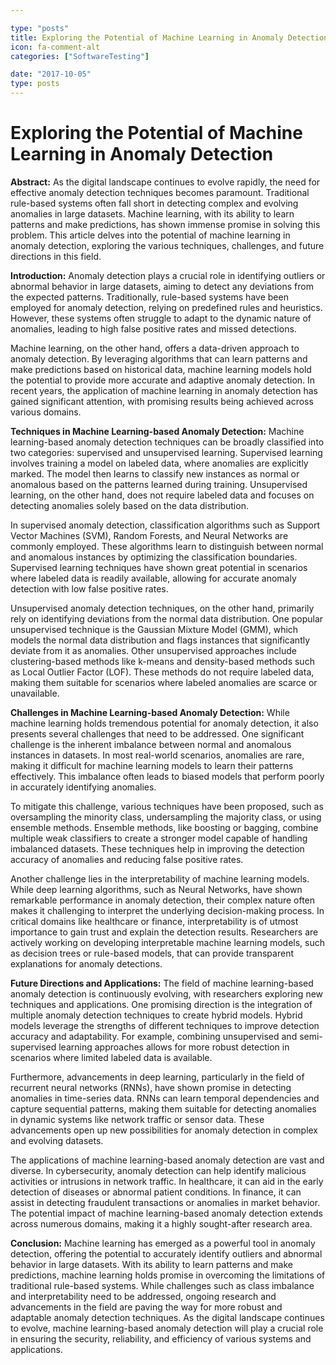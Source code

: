 ```yaml
---

type: "posts"
title: Exploring the Potential of Machine Learning in Anomaly Detection
icon: fa-comment-alt
categories: ["SoftwareTesting"]

date: "2017-10-05"
type: posts
---
```





# Exploring the Potential of Machine Learning in Anomaly Detection

**Abstract:**
As the digital landscape continues to evolve rapidly, the need for effective anomaly detection techniques becomes paramount. Traditional rule-based systems often fall short in detecting complex and evolving anomalies in large datasets. Machine learning, with its ability to learn patterns and make predictions, has shown immense promise in solving this problem. This article delves into the potential of machine learning in anomaly detection, exploring the various techniques, challenges, and future directions in this field.

**Introduction:**
Anomaly detection plays a crucial role in identifying outliers or abnormal behavior in large datasets, aiming to detect any deviations from the expected patterns. Traditionally, rule-based systems have been employed for anomaly detection, relying on predefined rules and heuristics. However, these systems often struggle to adapt to the dynamic nature of anomalies, leading to high false positive rates and missed detections.

Machine learning, on the other hand, offers a data-driven approach to anomaly detection. By leveraging algorithms that can learn patterns and make predictions based on historical data, machine learning models hold the potential to provide more accurate and adaptive anomaly detection. In recent years, the application of machine learning in anomaly detection has gained significant attention, with promising results being achieved across various domains.

**Techniques in Machine Learning-based Anomaly Detection:**
Machine learning-based anomaly detection techniques can be broadly classified into two categories: supervised and unsupervised learning. Supervised learning involves training a model on labeled data, where anomalies are explicitly marked. The model then learns to classify new instances as normal or anomalous based on the patterns learned during training. Unsupervised learning, on the other hand, does not require labeled data and focuses on detecting anomalies solely based on the data distribution.

In supervised anomaly detection, classification algorithms such as Support Vector Machines (SVM), Random Forests, and Neural Networks are commonly employed. These algorithms learn to distinguish between normal and anomalous instances by optimizing the classification boundaries. Supervised learning techniques have shown great potential in scenarios where labeled data is readily available, allowing for accurate anomaly detection with low false positive rates.

Unsupervised anomaly detection techniques, on the other hand, primarily rely on identifying deviations from the normal data distribution. One popular unsupervised technique is the Gaussian Mixture Model (GMM), which models the normal data distribution and flags instances that significantly deviate from it as anomalies. Other unsupervised approaches include clustering-based methods like k-means and density-based methods such as Local Outlier Factor (LOF). These methods do not require labeled data, making them suitable for scenarios where labeled anomalies are scarce or unavailable.

**Challenges in Machine Learning-based Anomaly Detection:**
While machine learning holds tremendous potential for anomaly detection, it also presents several challenges that need to be addressed. One significant challenge is the inherent imbalance between normal and anomalous instances in datasets. In most real-world scenarios, anomalies are rare, making it difficult for machine learning models to learn their patterns effectively. This imbalance often leads to biased models that perform poorly in accurately identifying anomalies.

To mitigate this challenge, various techniques have been proposed, such as oversampling the minority class, undersampling the majority class, or using ensemble methods. Ensemble methods, like boosting or bagging, combine multiple weak classifiers to create a stronger model capable of handling imbalanced datasets. These techniques help in improving the detection accuracy of anomalies and reducing false positive rates.

Another challenge lies in the interpretability of machine learning models. While deep learning algorithms, such as Neural Networks, have shown remarkable performance in anomaly detection, their complex nature often makes it challenging to interpret the underlying decision-making process. In critical domains like healthcare or finance, interpretability is of utmost importance to gain trust and explain the detection results. Researchers are actively working on developing interpretable machine learning models, such as decision trees or rule-based models, that can provide transparent explanations for anomaly detections.

**Future Directions and Applications:**
The field of machine learning-based anomaly detection is continuously evolving, with researchers exploring new techniques and applications. One promising direction is the integration of multiple anomaly detection techniques to create hybrid models. Hybrid models leverage the strengths of different techniques to improve detection accuracy and adaptability. For example, combining unsupervised and semi-supervised learning approaches allows for more robust detection in scenarios where limited labeled data is available.

Furthermore, advancements in deep learning, particularly in the field of recurrent neural networks (RNNs), have shown promise in detecting anomalies in time-series data. RNNs can learn temporal dependencies and capture sequential patterns, making them suitable for detecting anomalies in dynamic systems like network traffic or sensor data. These advancements open up new possibilities for anomaly detection in complex and evolving datasets.

The applications of machine learning-based anomaly detection are vast and diverse. In cybersecurity, anomaly detection can help identify malicious activities or intrusions in network traffic. In healthcare, it can aid in the early detection of diseases or abnormal patient conditions. In finance, it can assist in detecting fraudulent transactions or anomalies in market behavior. The potential impact of machine learning-based anomaly detection extends across numerous domains, making it a highly sought-after research area.

**Conclusion:**
Machine learning has emerged as a powerful tool in anomaly detection, offering the potential to accurately identify outliers and abnormal behavior in large datasets. With its ability to learn patterns and make predictions, machine learning holds promise in overcoming the limitations of traditional rule-based systems. While challenges such as class imbalance and interpretability need to be addressed, ongoing research and advancements in the field are paving the way for more robust and adaptable anomaly detection techniques. As the digital landscape continues to evolve, machine learning-based anomaly detection will play a crucial role in ensuring the security, reliability, and efficiency of various systems and applications.